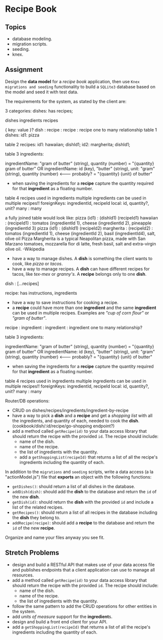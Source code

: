 # Recipe Book

## Topics

- database modeling.
- migration scripts.
- seeding.
- knex.

## Assignment

Design the **data model** for a _recipe book_ application, then use `Knex migrations and seeding` functionality to build a `SQLite3` database based on the model and seed it with test data.

The requirements for the system, as stated by the client are:

3 categories:
dishes: has recipes;


  dishes
  ingredients
  recipes


{ key: value }?
dish  : recipe
      : recipe
      : recipe
  one to many relationship
table 1 dishes:
  id1: pizza

table 2 recipes:
  id1: hawaiian; dishId1;
  id2: margherita; dishId1;

  table 3 ingredients:

ingredientName: "gram of butter" (string), quantity (number)
 = "{quantity} gram of butter"
OR
ingredientName: id (key), "butter" (string), unit: "gram" (string), quantity (number) <--- probably?
 = "{quantity} {unit} of butter"
 - when saving the ingredients for a **recipe** capture the quantity required for that **ingredient** as a floating number.

table 4 recipes used in ingredients
multiple ingredients can be used in multiple recipes!!
  foreignKeys: ingredientId, recipeId
  local: id, quantity?, unit?
  many : many

a fully joined table would look like:
  pizza (id1) : (dishId1) (recipeId1) hawaiian : (recipeId1) : tomatos (ingredientId 1), cheese (ingredientId 2), pineapple (ingredientId 3)
  pizza (id1) : (dishId1) (recipeId2) margherita : (recipeId2) : tomatos (ingredientId 1), cheese (ingredientId 2), basil (ingredientId4), salt, olive oil
  Pizza Margherita is a typical Neapolitan pizza, made with San Marzano tomatoes, mozzarella fior di latte, fresh basil, salt and extra-virgin olive oil. -Wikipedia


- have a way to manage dishes. A **dish** is something the client wants to cook, like _pizza_ or _tacos_.
- have a way to manage recipes. A **dish** can have different recipes for tacos, like _tex-mex_ or _granny's_. A **recipe** belongs only to one **dish**.


dish : [...recipes]


recipe: has instructions, ingredients

- have a way to save instructions for cooking a recipe.
- a **recipe** could have more than one **ingredient** and the same **ingredient** can be used in multiple recipes. Examples are _"cup of corn flour"_ or _"gram of butter"_.

recipe  : ingredient
        : ingredient
        : ingredient
        one to many relationship?

table 3 ingredients:

ingredientName: "gram of butter" (string), quantity (number)
 = "{quantity} gram of butter"
OR
ingredientName: id (key), "butter" (string), unit: "gram" (string), quantity (number) <--- probably?
 = "{quantity} {unit} of butter"
 - when saving the ingredients for a **recipe** capture the quantity required for that **ingredient** as a floating number.

table 4 recipes used in ingredients
multiple ingredients can be used in multiple recipes!!
  foreignKeys: ingredientId, recipeId
  local: id, quantity?, unit?
  many : many


Router/DB operations:
- CRUD on dishes/recipes/ingredients/ingredient-by-recipe
- have a way to pick a **dish** and a **recipe** and get a _shopping list_ with all the ingredients, and quantity of each, needed to cook the **dish**. (cookbook/dish/:id/recipe/go-shopping endpoint?)
- add a method called `getRecipe(id)` to your data access library that should return the recipe with the provided `id`. The recipe should include:
  - name of the dish.
  - name of the recipe.
  - the list of ingredients with the quantity.
  - add a `getShoppingList(recipeId)` that returns a list of all the recipe's ingredients including the quantity of each.

In addition to the `migrations` and `seeding` scripts, write a data access (a la "actionModel.js") file that **exports** an object with the following functions:

- `getDishes()`: should return a list of all dishes in the database.
- `addDish(dish)`: should add the **dish** to the database and return the `id` of the new **dish**.
- `getDish(id)`: should return the **dish** with the provided `id` and include a list of the related recipes.
- `getRecipes()`: should return a list of all recipes in the database including the **dish** they belong to.
- `addRecipe(recipe)`: should add a **recipe** to the database and return the `id` of the new **recipe**.

Organize and name your files anyway you see fit.

## Stretch Problems

- design and build a RESTful API that makes use of your data access file and publishes endpoints that a client application can use to manage all resources.
- add a method called `getRecipe(id)` to your data access library that should return the recipe with the provided `id`. The recipe should include:
  - name of the dish.
  - name of the recipe.
  - the list of ingredients with the quantity.
- follow the same pattern to add the CRUD operations for other entities in the system.
- add _units of measure_ support for the **ingredient**s.
- design and build a front end client for your API.
- add a `getShoppingList(recipeId)` that returns a list of all the recipe's ingredients including the quantity of each.
